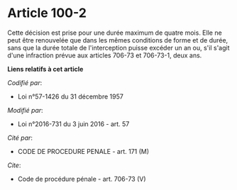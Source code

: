 # Article 100-2

Cette décision est prise pour une durée maximum de quatre mois. Elle ne peut être renouvelée que dans les mêmes conditions de
forme et de durée, sans que la durée totale de l'interception puisse excéder un an ou, s'il s'agit d'une infraction prévue
aux articles 706-73 et 706-73-1, deux ans.

**Liens relatifs à cet article**

_Codifié par_:

  - Loi n°57-1426 du 31 décembre 1957

_Modifié par_:

  - Loi n°2016-731 du 3 juin 2016 - art. 57

_Cité par_:

  - CODE DE PROCEDURE PENALE - art. 171 (M)

_Cite_:

  - Code de procédure pénale - art. 706-73 (V)

